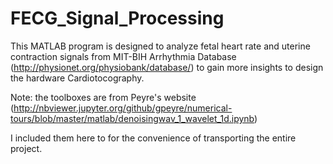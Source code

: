 # FECG_Signal_Processing



This MATLAB program is designed to analyze fetal heart rate and uterine contraction signals from MIT-BIH Arrhythmia Database (http://physionet.org/physiobank/database/) to gain more insights to design the hardware Cardiotocography. 





Note:
the toolboxes are from Peyre's website (http://nbviewer.jupyter.org/github/gpeyre/numerical-tours/blob/master/matlab/denoisingwav_1_wavelet_1d.ipynb)

I included them here to for the convenience of transporting the entire project.
